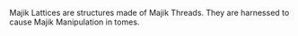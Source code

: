 Majik Lattices are structures made of Majik Threads. They are harnessed to cause Majik Manipulation in tomes.